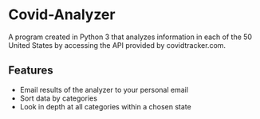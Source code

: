 # Covid-Analyzer
A program created in Python 3 that analyzes information in each of the 50 United States by accessing the API provided by covidtracker.com.

## Features
  - Email results of the analyzer to your personal email
  - Sort data by categories
  - Look in depth at all categories within a chosen state
